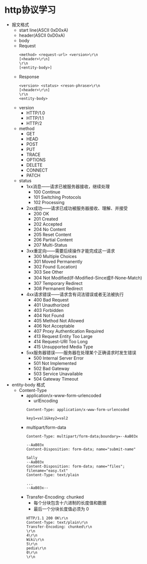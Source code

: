 # http协议学习
- 报文格式
    - start line(ASCII 0xD0xA)
    - header(ASCII 0xD0xA)
    - body
    - Request
        ```tcp
        <method> <request-url> <version>\r\n
        [<header>\r\n]
        \r\n
        [<entity-body>]
        ```
    - Response
        ```tcp
        <version> <status> <reson-phrase>\r\n
        [<header>\r\n]
        \r\n
        <entity-body>
        ```
    - version
        - HTTP/1.0
        - HTTP/1.1
        - HTTP/2
    - method
        - GET
        - HEAD
        - POST
        - PUT
        - TRACE
        - OPTIONS
        - DELETE
        - CONNECT
        - PATCH
    - status
        - 1xx消息——请求已被服务器接收，继续处理
            - 100 Continue
            - 101 Switching Protocols
            - 102 Processing
        - 2xx成功——请求已成功被服务器接收、理解、并接受
            - 200 OK
            - 201 Created
            - 202 Accepted
            - 204 No Content
            - 205 Reset Content
            - 206 Partial Content
            - 207 Multi-Status
        - 3xx重定向——需要后续操作才能完成这一请求
            - 300 Multiple Choices
            - 301 Moved Permanently
            - 302 Found (Location)
            - 303 See Other
            - 304 Not Modified(If-Modified-Since或If-None-Match)
            - 307 Temporary Redirect
            - 308 Permanent Redirect
        - 4xx请求错误——请求含有词法错误或者无法被执行
            - 400 Bad Request
            - 401 Unauthorized
            - 403 Forbidden
            - 404 Not Found
            - 405 Method Not Allowed
            - 406 Not Acceptable
            - 407 Proxy Authentication Required
            - 413 Request Entity Too Large
            - 414 Request-URI Too Long
            - 415 Unsupported Media Type
        - 5xx服务器错误——服务器在处理某个正确请求时发生错误
            - 500 Internal Server Error
            - 501 Not Implemented
            - 502 Bad Gateway
            - 503 Service Unavailable
            - 504 Gateway Timeout
- entity-body 格式
    - Content-Type
        - application/x-www-form-urlencoded
            - urlEncoding
            ```tcp
            Content-Type: application/x-www-form-urlencoded
            
            key1=val1&key2=val2
            ```
        - multipart/form-data
            ```tcp
            Content-Type: multipart/form-data;boundary=--AaB03x
            
            --AaB03x
            Content-Disposition: form-data; name="submit-name"
            
            Sally
            --AaB03x
            Content-Disposition: form-data; name="files"; filename="easy.txt"
            Content-Type: text/plain

            ...
            --AaB03x--
            ```
        - Transfer-Encoding: chunked
            - 每个分块包含十六进制的长度值和数据
            - 最后一个分块长度值必须为 0
            ```tcp
            HTTP/1.1 200 OK\r\n
            Content-Type: text/plain\r\n
            Transfer-Encoding: chunked\r\n
            \r\n
            4\r\n
            Wiki\r\n
            5\r\n
            pedia\r\n
            0\r\n
            \r\n
            ```
                